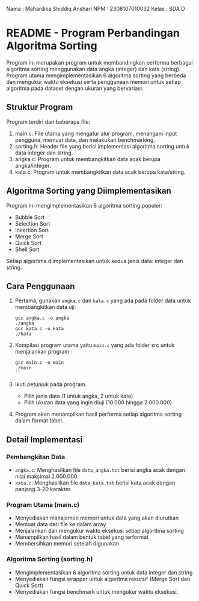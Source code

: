 Nama  : Mahardika Shiddiq Anshari
NPM   : 2308107010032
Kelas : SDA D 

# README - Program Perbandingan Algoritma Sorting

Program ini merupakan program untuk membandingkan performa berbagai algoritma sorting menggunakan data angka (integer) dan kata (string). Program utama mengimplementasikan 6 algoritma sorting yang berbeda dan mengukur waktu eksekusi serta penggunaan memori untuk setiap algoritma pada dataset dengan ukuran yang bervariasi.

## Struktur Program

Program terdiri dari beberapa file:

1. main.c: File utama yang mengatur alur program, menangani input pengguna, memuat data, dan melakukan benchmarking.
2. sorting.h: Header file yang berisi implementasi algoritma sorting untuk data integer dan string.
3. angka.c: Program untuk membangkitkan data acak berupa angka/integer.
4. kata.c: Program untuk membangkitkan data acak berupa kata/string.

## Algoritma Sorting yang Diimplementasikan

Program ini mengimplementasikan 6 algoritma sorting populer:
- Bubble Sort
- Selection Sort
- Insertion Sort
- Merge Sort
- Quick Sort
- Shell Sort

Setiap algoritma diimplementasikan untuk kedua jenis data: integer dan string.

## Cara Penggunaan

1. Pertama, gunakan `angka.c` dan `kata.c` yang ada pada folder data untuk membangkitkan data uji:
   ```
   gcc angka.c -o angka
   ./angka
   gcc kata.c -o kata
   ./kata
   ```

2. Kompilasi program utama yaitu `main.c` yang ada folder src untuk menjalankan program :
   ```
   gcc main.c -o main
   ./main
   ``

3. Ikuti petunjuk pada program:
   - Pilih jenis data (1 untuk angka, 2 untuk kata)
   - Pilih ukuran data yang ingin diuji (10.000 hingga 2.000.000)

4. Program akan menampilkan hasil performa setiap algoritma sorting dalam format tabel.

## Detail Implementasi

### Pembangkitan Data
- `angka.c`: Menghasilkan file `data_angka.txt` berisi angka acak dengan nilai maksimal 2.000.000.
- `kata.c`: Menghasilkan file `data_kata.txt` berisi kata acak dengan panjang 3-20 karakter.

### Program Utama (main.c)
- Menyediakan manajemen memori untuk data yang akan diurutkan
- Memuat data dari file ke dalam array
- Menjalankan dan mengukur waktu eksekusi setiap algoritma sorting
- Menampilkan hasil dalam bentuk tabel yang terformat
- Membersihkan memori setelah digunakan

### Algoritma Sorting (sorting.h)
- Mengimplementasikan 6 algoritma sorting untuk data integer dan string
- Menyediakan fungsi wrapper untuk algoritma rekursif (Merge Sort dan Quick Sort)
- Menyediakan fungsi benchmark untuk mengukur waktu eksekusi.
